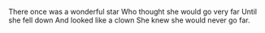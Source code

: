 There once was a wonderful star
Who thought she would go very far
Until she fell down 
And looked like a clown
She knew she would never go far.
